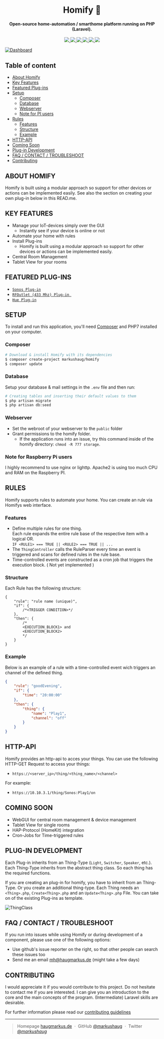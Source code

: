 <h1 align="center">
  Homify 🏡
  <br>
</h1>

<h4 align="center">Open-source home-automation / smarthome platform running on PHP (Laravel).</h4>

<p align="center">
  <a href="https://travis-ci.org/markushaug/homify">
    <img src="https://travis-ci.org/markushaug/homify.svg?branch=master">
  </a>
  <a href="https://www.codacy.com/app/markushaug/homify?utm_source=github.com&amp;utm_medium=referral&amp;utm_content=markushaug/homify&amp;utm_campaign=Badge_Grade">
      <img src="https://api.codacy.com/project/badge/Grade/caf921d27ed94b68b821792bd952fb62">
  </a>
  <a href="https://packagist.org/packages/markushaug/homify">
    <img src="https://img.shields.io/badge/php-7-green.svg?style=flat">
  </a>
  <a href="https://github.com/markushaug/homify">
    <img src="http://img.shields.io/badge/source-markushaug/homify-green.svg?style=flat">
  </a>
  <a href="https://packagist.org/packages/markushaug/homify">
    <img src="https://poser.pugx.org/markushaug/homify/downloads">
  </a>
  <a href="https://packagist.org/packages/markushaug/homify">
    <img src="https://poser.pugx.org/markushaug/homify/v/stable">
  </a>
</p>

[![Dashboard](https://i.imgur.com/YwK44H2.png)](https://github.com/markushaug/homify)


## Table of content

- [About Homify](#about-homify)
- [Key Features](#key-features)
- [Featured Plug-ins](#featured-plug-ins)
- [Setup](#setup)
    - [Composer](#composer)
    - [Database](#database)
    - [Webserver](#webserver)
    - [Note for PI users](#note-for-raspberry-pi-users)
- [Rules](#rules)
    - [Features](#features)
    - [Structure](#structure)
    - [Example](#example)
- [HTTP-API](#http-api)
- [Coming Soon](#coming-soon)
- [Plug-in Development](#plug-in-development)
- [FAQ / CONTACT / TROUBLESHOOT](#faq--contact--troubleshoot)
- [Contributing](#contributing)


## ABOUT HOMIFY
Homify is built using a modular approach so support for other devices or actions can be implemented easily. See also the section on creating your own plug-in below in this READ.me.

## KEY FEATURES

* Manage your IoT-devices simply over the GUI
  - Instantly see if your device is online or not
* Automate your home with rules
* Install Plug-ins
  - Homify is built using a modular approach so support for other devices or actions can be implemented easily.
* Central Room Management
* Tablet View for your rooms

## FEATURED PLUG-INS

- <a href="https://github.com/markushaug/homify-sonos">```Sonos Plug-in```</a>
- <a href="https://github.com/markushaug/homify-rfoutlet">```RFOutlet (433 Mhz) Plug-in ```</a>
- <a href="https://github.com/markushaug/homify-phue">```Hue Plug-in```</a>

## SETUP
To install and run this application, you'll need <a href="https://getcomposer.org/">Composer</a> and PHP7 installed on your computer. 

### Composer
```bash
# Download & install Homify with its dependencies
$ composer create-project markushaug/homify
$ composer update
```

### Database
Setup your database & mail settings in the ```.env``` file and then run:

```bash
# Creating tables and inserting their default values to them
$ php artisan migrate
$ php artisan db:seed
```

### Webserver
- Set the webroot of your webserver to the ```public``` folder
- Grant permissions to the homify folder. 
  - If the application runs into an issue, try this command inside of the homify directory: ```chmod -R 777 storage```.

### Note for Raspberry Pi users
I highly recommend to use nginx or lighttp. Apache2 is using too much CPU and RAM on the Raspberry PI.


## RULES
Homify supports rules to automate your home. You can create an rule via Homifys web interface.

### Features
- Define multiple rules for one thing.<br>
  Each rule expands the entire rule base of the respective item with a logical OR.<br>
  ```IF <RULE1> === TRUE || <RULE2> === TRUE || ...```<br>
- The ```ThingController``` calls the RuleParser every time an event is triggered and scans for defined rules in the rule base.
- Time-controlled events are constructed as a cron job that triggers the execution block. ( Not yet implemented )

### Structure
Each Rule has the following structure:
```
{
	"rule": "rule name (unique)",
	"if": {
        /*<TRIGGER CONDITION>*/
	},
	"then": {
        /*
        <EXECUTION_BLOCK1> and
        <EXECUTION_BLOCK2>
        */
	}
}
```
### Example
Below is an example of a rule with a time-controlled event wich triggers an channel of the defined thing.
```json
{
	"rule": "goodEvening",
	"if": {
		"time": "20:00:00"
	},
	"then": {
		"thing": {
			"name": "Play1",
			"channel": "off"
		}
	}
}
```

## HTTP-API
Homify provides an http-api to acces your things.
You can use the following HTTP-GET Request to access your things:

- ```https://<server_ip>/thing/<thing_name>/<channel>```

For example:
- ```https://10.10.3.1/thing/Sonos:Play1/on``` 

## COMING SOON
- WebGUI for central room management & device management
- Tablet View for single rooms
- HAP-Protocol (HomeKit) integration
- Cron-Jobs for Time-triggered rules

## PLUG-IN DEVELOPMENT
Each Plug-in inherits from an Thing-Type (```Light```, ```Switcher```, ```Speaker```, etc.). Each Thing-Type inherits from the abstract thing class. So each thing has the required functions.

If you are creating an plug-in for homify, you have to inherit from an Thing-Type. Or you create an additional thing-type.
Each Thing needs an ```<Thing>.php```, ```Create<Thing>.php``` and an ```Update<Thing>.php``` File. You can take on of the existing Plug-ins as template.

![ThingClass](https://i.imgur.com/2E75QX0.png)

## FAQ / CONTACT / TROUBLESHOOT
If you run into issues while using Homify or during development of a component, please use one of the following options:

- Use github's issue reporter on the right, so that other people can search these issues too
- Send me an email <a href="mailto:mh@haugmarkus.de">mh@haugmarkus.de</a> (might take a few days)

## CONTRIBUTING
I would appreciate it if you would contribute to this project.
Do not hesitate to contact me if you are interested. I can give you an introduction to the core and the main concepts of the program. (Intermediate) Laravel skills are desirable.

For further information please read our [contributing guidelines](https://github.com/markushaug/homify/blob/master/CONTRIBUTING.md)

---

> Homepage [haugmarkus.de](https://www.haugmarkus.de) &nbsp;&middot;&nbsp;
> GitHub [@markushaug](https://github.com/markushaug) &nbsp;&middot;&nbsp;
> Twitter [@_markushaug_](https://twitter.com/_markushaug_)

